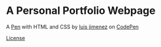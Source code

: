 # A Personal Portfolio Webpage


A [Pen](https://codepen.io/luisferjh/full/LXRPBo/) with HTML and CSS by [luis jimenez](https://codepen.io/luisferjh/) on [CodePen](https://codepen.io/luisferjh)


[License](https://codepen.io/luisferjh/pen/LXRPBo/license) 
